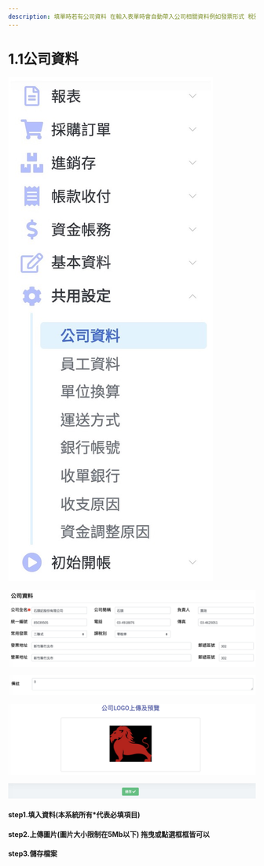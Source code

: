 ```yaml
---
description: 填單時若有公司資料 在輸入表單時會自動帶入公司相關資料例如發票形式 稅別
---
```


# 1.1公司資料



![pic1.1.1&#x516C;&#x53F8;&#x8CC7;&#x6599;&#x76EE;&#x9304;&#x4F4D;&#x7F6E; &#x3010;&#x5171;&#x7528;&#x8A2D;&#x5B9A;&#x3011;-&amp;gt;&#x3010;&#x516C;&#x53F8;&#x8CC7;&#x6599;&#x3011;](../.gitbook/assets/jie-tu-20191129-xia-wu-5.02.09.jpg)

![](../.gitbook/assets/jie-tu-20191129-xia-wu-5.23.31.jpg)

![](../.gitbook/assets/jie-tu-20191129-xia-wu-6.06.14.jpg)

![](../.gitbook/assets/jie-tu-20191129-xia-wu-6.07.09.jpg)

![pic1.1.2&#x516C;&#x53F8;&#x8CC7;&#x6599;&#x8A2D;&#x5B9A;](../.gitbook/assets/jie-tu-20191129-xia-wu-6.10.49.jpg)

#### step1.填入資料\(本系統所有\*代表必填項目\)

#### step2.上傳圖片\(圖片大小限制在5Mb以下\) 拖曳或點選框框皆可以

#### step3.儲存檔案

### 

### 

